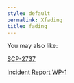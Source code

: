 ```yaml
---
style: default
permalink: Xfading
title: fading
---
```

You may also like:

[SCP-2737](http://scp-wiki.net/scp-2737)

[Incident Report WP-1](http://scp-wiki.net/incident-report-wp-1)
